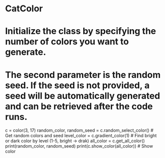 # CatColor
# Initialize the class by specifying the number of colors you want to generate. 
# The second parameter is the random seed. If the seed is not provided, a seed will be automatically generated and can be retrieved after the code runs. 
c = color(3, 17) 
random_color, random_seed = c.random_select_color() # Get random colors and seed
level_color = c.gradient_color(1) # Find bright or dark color by level (1-5, bright -> drak)
all_color = c.get_all_color()
print(random_color, random_seed)
print(c.show_color(all_color)) # Show color
